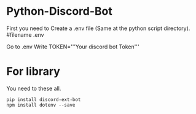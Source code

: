 # Python-Discord-Bot
<p>First you need to Create a .env file (Same at the python script directory). #filename .env</p>
<p>Go to .env Write TOKEN='''Your discord bot Token'''</p>

<h1>For library</h1>
You need to these all.

```
pip install discord-ext-bot
npm install dotenv --save
```
